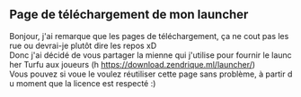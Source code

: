## Page de téléchargement de mon launcher

Bonjour, j'ai remarque que les pages de téléchargement, ça ne cout pas les rue ou devrai-je plutôt dire les repos xD
Donc j'ai décidé de vous partager la mienne qui j'utilise pour fournir le launcher Turfu aux joueurs (h
https://download.zendrique.ml/launcher/)
Vous pouvez si voue le voulez réutiliser cette page sans problème, à partir du moment que la licence est respecté :)
